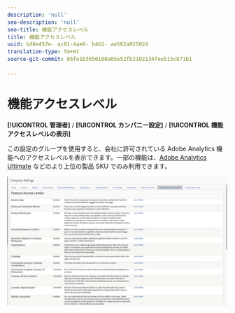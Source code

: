 ```yaml
---
description: 'null'
seo-description: 'null'
seo-title: 機能アクセスレベル
title: 機能アクセスレベル
uuid: bd8e457e- ac81-4ae6- b4b1- ae582a025024
translation-type: tm+mt
source-git-commit: 86fe1b3650100a05e52fb2102134fee515c871b1

---
```



# 機能アクセスレベル

**[!UICONTROL 管理者]** / **[!UICONTROL カンパニー設定]** / **[!UICONTROL 機能アクセスレベルの表示]**

この設定のグループを使用すると、会社に許可されている Adobe Analytics 機能へのアクセスレベルを表示できます。一部の機能は、[Adobe Analytics Ultimate](https://www.adobe.com/data-analytics-cloud/analytics/ultimate.html) などのより上位の製品 SKU でのみ利用できます。

![](assets/feature-access-levels.png)

